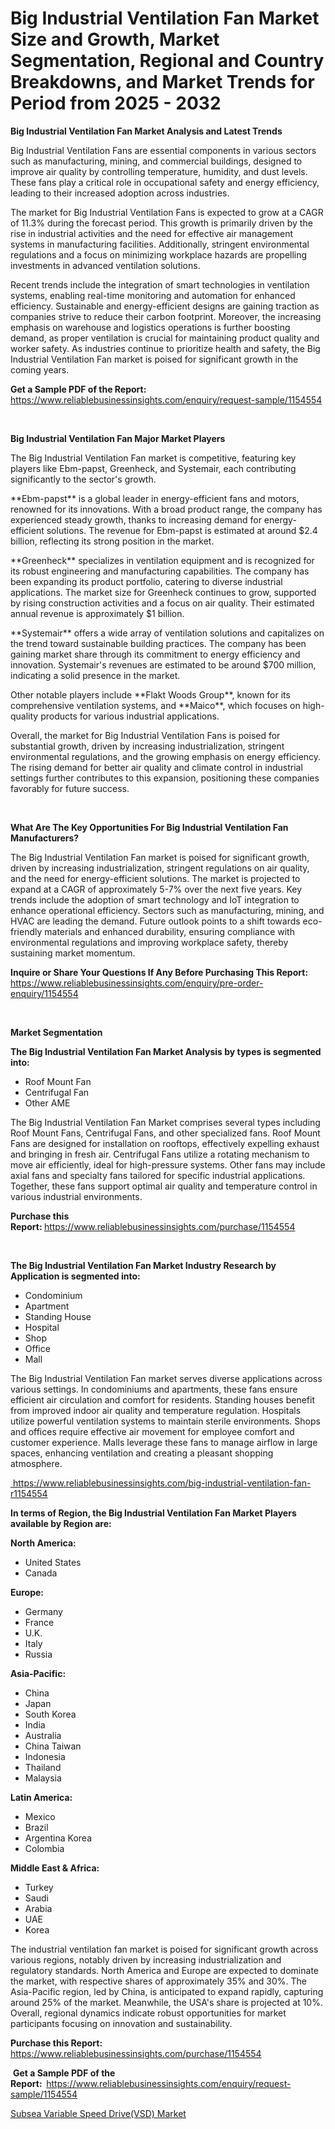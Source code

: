 <p><h1>Big Industrial Ventilation Fan Market Size and Growth, Market Segmentation, Regional and Country Breakdowns, and Market Trends for Period from 2025 -  2032</h1></p><p><strong>Big Industrial Ventilation Fan Market Analysis and Latest Trends</strong></p>
<p><p>Big Industrial Ventilation Fans are essential components in various sectors such as manufacturing, mining, and commercial buildings, designed to improve air quality by controlling temperature, humidity, and dust levels. These fans play a critical role in occupational safety and energy efficiency, leading to their increased adoption across industries.</p><p>The market for Big Industrial Ventilation Fans is expected to grow at a CAGR of 11.3% during the forecast period. This growth is primarily driven by the rise in industrial activities and the need for effective air management systems in manufacturing facilities. Additionally, stringent environmental regulations and a focus on minimizing workplace hazards are propelling investments in advanced ventilation solutions.</p><p>Recent trends include the integration of smart technologies in ventilation systems, enabling real-time monitoring and automation for enhanced efficiency. Sustainable and energy-efficient designs are gaining traction as companies strive to reduce their carbon footprint. Moreover, the increasing emphasis on warehouse and logistics operations is further boosting demand, as proper ventilation is crucial for maintaining product quality and worker safety. As industries continue to prioritize health and safety, the Big Industrial Ventilation Fan market is poised for significant growth in the coming years.</p></p>
<p><strong>Get a Sample PDF of the Report:&nbsp;</strong> <a href="https://www.reliablebusinessinsights.com/enquiry/request-sample/1154554?utm_campaign=2779&utm_medium=2&utm_source=Github&utm_content=ia&utm_term=02032025&utm_id=big-industrial-ventilation-fan">https://www.reliablebusinessinsights.com/enquiry/request-sample/1154554</a></p>
<p>&nbsp;</p>
<p><strong>Big Industrial Ventilation Fan Major Market Players</strong></p>
<p><p>The Big Industrial Ventilation Fan market is competitive, featuring key players like Ebm-papst, Greenheck, and Systemair, each contributing significantly to the sector's growth. </p><p>**Ebm-papst** is a global leader in energy-efficient fans and motors, renowned for its innovations. With a broad product range, the company has experienced steady growth, thanks to increasing demand for energy-efficient solutions. The revenue for Ebm-papst is estimated at around $2.4 billion, reflecting its strong position in the market.</p><p>**Greenheck** specializes in ventilation equipment and is recognized for its robust engineering and manufacturing capabilities. The company has been expanding its product portfolio, catering to diverse industrial applications. The market size for Greenheck continues to grow, supported by rising construction activities and a focus on air quality. Their estimated annual revenue is approximately $1 billion.</p><p>**Systemair** offers a wide array of ventilation solutions and capitalizes on the trend toward sustainable building practices. The company has been gaining market share through its commitment to energy efficiency and innovation. Systemair's revenues are estimated to be around $700 million, indicating a solid presence in the market.</p><p>Other notable players include **Flakt Woods Group**, known for its comprehensive ventilation systems, and **Maico**, which focuses on high-quality products for various industrial applications. </p><p>Overall, the market for Big Industrial Ventilation Fans is poised for substantial growth, driven by increasing industrialization, stringent environmental regulations, and the growing emphasis on energy efficiency. The rising demand for better air quality and climate control in industrial settings further contributes to this expansion, positioning these companies favorably for future success.</p></p>
<p>&nbsp;</p>
<p><strong>What Are The Key Opportunities For Big Industrial Ventilation Fan Manufacturers?</strong></p>
<p><p>The Big Industrial Ventilation Fan market is poised for significant growth, driven by increasing industrialization, stringent regulations on air quality, and the need for energy-efficient solutions. The market is projected to expand at a CAGR of approximately 5-7% over the next five years. Key trends include the adoption of smart technology and IoT integration to enhance operational efficiency. Sectors such as manufacturing, mining, and HVAC are leading the demand. Future outlook points to a shift towards eco-friendly materials and enhanced durability, ensuring compliance with environmental regulations and improving workplace safety, thereby sustaining market momentum.</p></p>
<p><strong>Inquire or Share Your Questions If Any Before Purchasing This Report:</strong> <a href="https://www.reliablebusinessinsights.com/enquiry/pre-order-enquiry/1154554?utm_campaign=2779&utm_medium=2&utm_source=Github&utm_content=ia&utm_term=02032025&utm_id=big-industrial-ventilation-fan">https://www.reliablebusinessinsights.com/enquiry/pre-order-enquiry/1154554</a></p>
<p>&nbsp;</p>
<p><strong>Market Segmentation</strong></p>
<p><strong>The Big Industrial Ventilation Fan Market Analysis by types is segmented into:</strong></p>
<p><ul><li>Roof Mount Fan</li><li>Centrifugal Fan</li><li>Other AME</li></ul></p>
<p><p>The Big Industrial Ventilation Fan Market comprises several types including Roof Mount Fans, Centrifugal Fans, and other specialized fans. Roof Mount Fans are designed for installation on rooftops, effectively expelling exhaust and bringing in fresh air. Centrifugal Fans utilize a rotating mechanism to move air efficiently, ideal for high-pressure systems. Other fans may include axial fans and specialty fans tailored for specific industrial applications. Together, these fans support optimal air quality and temperature control in various industrial environments.</p></p>
<p><strong>Purchase this Report:&nbsp;</strong><a href="https://www.reliablebusinessinsights.com/purchase/1154554?utm_campaign=2779&utm_medium=2&utm_source=Github&utm_content=ia&utm_term=02032025&utm_id=big-industrial-ventilation-fan">https://www.reliablebusinessinsights.com/purchase/1154554</a></p>
<p>&nbsp;</p>
<p><strong>The Big Industrial Ventilation Fan Market Industry Research by Application is segmented into:</strong></p>
<p><ul><li>Condominium</li><li>Apartment</li><li>Standing House</li><li>Hospital</li><li>Shop</li><li>Office</li><li>Mall</li></ul></p>
<p><p>The Big Industrial Ventilation Fan market serves diverse applications across various settings. In condominiums and apartments, these fans ensure efficient air circulation and comfort for residents. Standing houses benefit from improved indoor air quality and temperature regulation. Hospitals utilize powerful ventilation systems to maintain sterile environments. Shops and offices require effective air movement for employee comfort and customer experience. Malls leverage these fans to manage airflow in large spaces, enhancing ventilation and creating a pleasant shopping atmosphere.</p></p>
<p><a href="https://www.reliablebusinessinsights.com/big-industrial-ventilation-fan-r1154554?utm_campaign=2779&utm_medium=2&utm_source=Github&utm_content=ia&utm_term=02032025&utm_id=big-industrial-ventilation-fan">&nbsp;https://www.reliablebusinessinsights.com/big-industrial-ventilation-fan-r1154554</a></p>
<p><strong>In terms of Region, the Big Industrial Ventilation Fan Market Players available by Region are:</strong></p>
<p>
    <p> <strong> North America: </strong>
        <ul>
            <li>United States</li>
            <li>Canada</li>
        </ul>
        </p> 
    <p> <strong> Europe: </strong>
        <ul>
            <li>Germany</li>
            <li>France</li>
            <li>U.K.</li>
            <li>Italy</li>
            <li>Russia</li>
        </ul>
        </p> 
    <p> <strong> Asia-Pacific: </strong>
        <ul>
            <li>China</li>
            <li>Japan</li>
            <li>South Korea</li>
            <li>India</li>
            <li>Australia</li>
            <li>China Taiwan</li>
            <li>Indonesia</li>
            <li>Thailand</li>
            <li>Malaysia</li>
        </ul>
        </p> 
    <p> <strong> Latin America: </strong>
        <ul>
            <li>Mexico</li>
            <li>Brazil</li>
            <li>Argentina Korea</li>
            <li>Colombia</li>
        </ul>
        </p> 
    <p> <strong> Middle East & Africa: </strong>
        <ul>
            <li>Turkey</li>
            <li>Saudi</li>
            <li>Arabia</li>
            <li>UAE</li>
            <li>Korea</li>
        </ul>
    </p>
    </p>
<p><p>The industrial ventilation fan market is poised for significant growth across various regions, notably driven by increasing industrialization and regulatory standards. North America and Europe are expected to dominate the market, with respective shares of approximately 35% and 30%. The Asia-Pacific region, led by China, is anticipated to expand rapidly, capturing around 25% of the market. Meanwhile, the USA's share is projected at 10%. Overall, regional dynamics indicate robust opportunities for market participants focusing on innovation and sustainability.</p></p>
<p><strong>Purchase this Report: </strong><a href="https://www.reliablebusinessinsights.com/purchase/1154554?utm_campaign=2779&utm_medium=2&utm_source=Github&utm_content=ia&utm_term=02032025&utm_id=big-industrial-ventilation-fan">https://www.reliablebusinessinsights.com/purchase/1154554</a></p>
<p>&nbsp;<strong>Get a Sample PDF of the Report:&nbsp;&nbsp;</strong><a href="https://www.reliablebusinessinsights.com/enquiry/request-sample/1154554?utm_campaign=2779&utm_medium=2&utm_source=Github&utm_content=ia&utm_term=02032025&utm_id=big-industrial-ventilation-fan">https://www.reliablebusinessinsights.com/enquiry/request-sample/1154554</a></p>
<p><strong></strong></p>
<p><p><a href="https://github.com/darenph8er/Market-Research-Report-List-1/blob/main/subsea-variable-speed-drivevsd-market.md?utm_campaign=2779&utm_medium=2&utm_source=Github&utm_content=ia&utm_term=02032025&utm_id=big-industrial-ventilation-fan">Subsea Variable Speed Drive(VSD) Market</a></p></p>